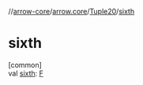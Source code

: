 //[arrow-core](../../../index.md)/[arrow.core](../index.md)/[Tuple20](index.md)/[sixth](sixth.md)

# sixth

[common]\
val [sixth](sixth.md): [F](index.md)
